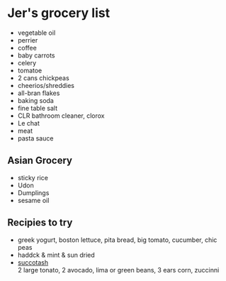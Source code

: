# Jer's grocery list

- vegetable oil
- perrier
- coffee
- baby carrots
- celery
- tomatoe
- 2 cans chickpeas
- cheerios/shreddies
- all-bran flakes
- baking soda
- fine table salt
- CLR bathroom cleaner, clorox
- Le chat
- meat
- pasta sauce

## Asian Grocery

- sticky rice
- Udon
- Dumplings
- sesame oil

## Recipies to try

- greek yogurt, boston lettuce, pita bread, big tomato, cucumber, chic peas
- haddck & mint & sun dried
- [succotash](https://www.marthastewart.com/917660/chicken-succotash-avocado-and-farmer-cheese)  
  2 large tonato, 2 avocado, lima or green beans, 3 ears corn, zuccinni
